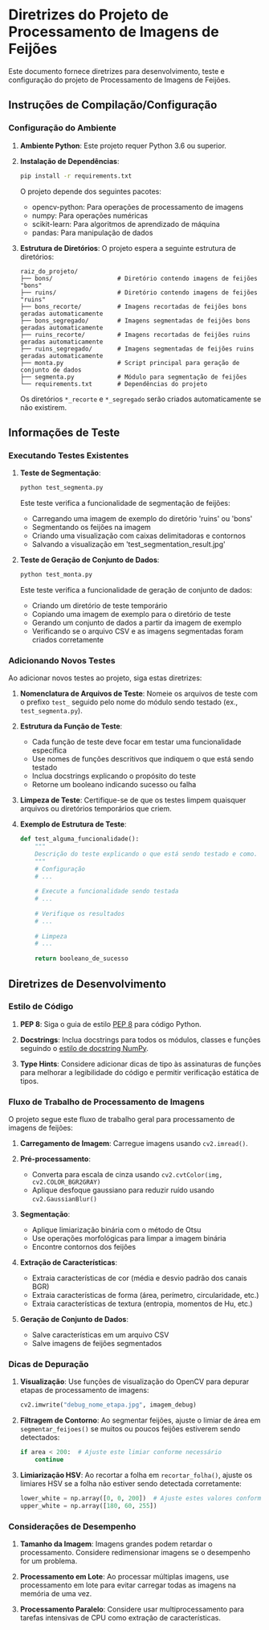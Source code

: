 # Diretrizes do Projeto de Processamento de Imagens de Feijões

Este documento fornece diretrizes para desenvolvimento, teste e configuração do projeto de Processamento de Imagens de Feijões.

## Instruções de Compilação/Configuração

### Configuração do Ambiente

1. **Ambiente Python**: Este projeto requer Python 3.6 ou superior.

2. **Instalação de Dependências**:
   ```bash
   pip install -r requirements.txt
   ```

   O projeto depende dos seguintes pacotes:
   - opencv-python: Para operações de processamento de imagens
   - numpy: Para operações numéricas
   - scikit-learn: Para algoritmos de aprendizado de máquina
   - pandas: Para manipulação de dados

3. **Estrutura de Diretórios**:
   O projeto espera a seguinte estrutura de diretórios:
   ```
   raiz_do_projeto/
   ├── bons/                  # Diretório contendo imagens de feijões "bons"
   ├── ruins/                 # Diretório contendo imagens de feijões "ruins"
   ├── bons_recorte/          # Imagens recortadas de feijões bons geradas automaticamente
   ├── bons_segregado/        # Imagens segmentadas de feijões bons geradas automaticamente
   ├── ruins_recorte/         # Imagens recortadas de feijões ruins geradas automaticamente
   ├── ruins_segregado/       # Imagens segmentadas de feijões ruins geradas automaticamente
   ├── monta.py               # Script principal para geração de conjunto de dados
   ├── segmenta.py            # Módulo para segmentação de feijões
   └── requirements.txt       # Dependências do projeto
   ```

   Os diretórios `*_recorte` e `*_segregado` serão criados automaticamente se não existirem.

## Informações de Teste

### Executando Testes Existentes

1. **Teste de Segmentação**:
   ```bash
   python test_segmenta.py
   ```
   Este teste verifica a funcionalidade de segmentação de feijões:
   - Carregando uma imagem de exemplo do diretório 'ruins' ou 'bons'
   - Segmentando os feijões na imagem
   - Criando uma visualização com caixas delimitadoras e contornos
   - Salvando a visualização em 'test_segmentation_result.jpg'

2. **Teste de Geração de Conjunto de Dados**:
   ```bash
   python test_monta.py
   ```
   Este teste verifica a funcionalidade de geração de conjunto de dados:
   - Criando um diretório de teste temporário
   - Copiando uma imagem de exemplo para o diretório de teste
   - Gerando um conjunto de dados a partir da imagem de exemplo
   - Verificando se o arquivo CSV e as imagens segmentadas foram criados corretamente

### Adicionando Novos Testes

Ao adicionar novos testes ao projeto, siga estas diretrizes:

1. **Nomenclatura de Arquivos de Teste**: Nomeie os arquivos de teste com o prefixo `test_` seguido pelo nome do módulo sendo testado (ex., `test_segmenta.py`).

2. **Estrutura da Função de Teste**:
   - Cada função de teste deve focar em testar uma funcionalidade específica
   - Use nomes de funções descritivos que indiquem o que está sendo testado
   - Inclua docstrings explicando o propósito do teste
   - Retorne um booleano indicando sucesso ou falha

3. **Limpeza de Teste**: Certifique-se de que os testes limpem quaisquer arquivos ou diretórios temporários que criem.

4. **Exemplo de Estrutura de Teste**:
   ```python
   def test_alguma_funcionalidade():
       """
       Descrição do teste explicando o que está sendo testado e como.
       """
       # Configuração
       # ...
       
       # Execute a funcionalidade sendo testada
       # ...
       
       # Verifique os resultados
       # ...
       
       # Limpeza
       # ...
       
       return booleano_de_sucesso
   ```

## Diretrizes de Desenvolvimento

### Estilo de Código

1. **PEP 8**: Siga o guia de estilo [PEP 8](https://www.python.org/dev/peps/pep-0008/) para código Python.

2. **Docstrings**: Inclua docstrings para todos os módulos, classes e funções seguindo o [estilo de docstring NumPy](https://numpydoc.readthedocs.io/en/latest/format.html).

3. **Type Hints**: Considere adicionar dicas de tipo às assinaturas de funções para melhorar a legibilidade do código e permitir verificação estática de tipos.

### Fluxo de Trabalho de Processamento de Imagens

O projeto segue este fluxo de trabalho geral para processamento de imagens de feijões:

1. **Carregamento de Imagem**: Carregue imagens usando `cv2.imread()`.

2. **Pré-processamento**:
   - Converta para escala de cinza usando `cv2.cvtColor(img, cv2.COLOR_BGR2GRAY)`
   - Aplique desfoque gaussiano para reduzir ruído usando `cv2.GaussianBlur()`

3. **Segmentação**:
   - Aplique limiarização binária com o método de Otsu
   - Use operações morfológicas para limpar a imagem binária
   - Encontre contornos dos feijões

4. **Extração de Características**:
   - Extraia características de cor (média e desvio padrão dos canais BGR)
   - Extraia características de forma (área, perímetro, circularidade, etc.)
   - Extraia características de textura (entropia, momentos de Hu, etc.)

5. **Geração de Conjunto de Dados**:
   - Salve características em um arquivo CSV
   - Salve imagens de feijões segmentados

### Dicas de Depuração

1. **Visualização**: Use funções de visualização do OpenCV para depurar etapas de processamento de imagens:
   ```python
   cv2.imwrite("debug_nome_etapa.jpg", imagem_debug)
   ```

2. **Filtragem de Contorno**: Ao segmentar feijões, ajuste o limiar de área em `segmentar_feijoes()` se muitos ou poucos feijões estiverem sendo detectados:
   ```python
   if area < 200:  # Ajuste este limiar conforme necessário
       continue
   ```

3. **Limiarização HSV**: Ao recortar a folha em `recortar_folha()`, ajuste os limiares HSV se a folha não estiver sendo detectada corretamente:
   ```python
   lower_white = np.array([0, 0, 200])  # Ajuste estes valores conforme necessário
   upper_white = np.array([180, 60, 255])
   ```

### Considerações de Desempenho

1. **Tamanho da Imagem**: Imagens grandes podem retardar o processamento. Considere redimensionar imagens se o desempenho for um problema.

2. **Processamento em Lote**: Ao processar múltiplas imagens, use processamento em lote para evitar carregar todas as imagens na memória de uma vez.

3. **Processamento Paralelo**: Considere usar multiprocessamento para tarefas intensivas de CPU como extração de características.